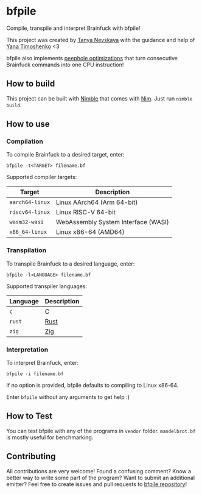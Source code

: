 # bfpile

Compile, transpile and interpret Brainfuck with bfpile!

This project was created by [Tanya Nevskaya](https://github.com/unparalloser) with the guidance and help of [Yana Timoshenko](https://github.com/abelianring) <3

bfpile also implements [peephole optimizations](https://en.wikipedia.org/wiki/Peephole_optimization) that turn consecutive Brainfuck commands into one CPU instruction!

## How to build

This project can be built with [Nimble](https://github.com/nim-lang/nimble) that comes with [Nim](https://nim-lang.org). Just run `nimble build`.

## How to use

### Compilation

To compile Brainfuck to a desired target, enter:

`bfpile -t<TARGET> filename.bf`

Supported compiler targets:

| Target          | Description
|-----------------|------------
| `aarch64-linux` | Linux AArch64 (Arm 64-bit)
| `riscv64-linux` | Linux RISC-V 64-bit
| `wasm32-wasi`   | WebAssembly System Interface (WASI)
| `x86_64-linux`  | Linux x86-64 (AMD64)

### Transpilation

To transpile Brainfuck to a desired language, enter:

`bfpile -l<LANGUAGE> filename.bf`

Supported transpiler languages:

| Language | Description
|----------|------------
| `c`      | C
| `rust`   | [Rust](https://rust-lang.org)
| `zig`    | [Zig](https://ziglang.org)

### Interpretation

To interpret Brainfuck, enter:

`bfpile -i filename.bf`

If no option is provided, bfpile defaults to compiling to Linux x86-64.

Enter `bfpile` without any arguments to get help :)

## How to Test

You can test bfpile with any of the programs in `vendor` folder. `mandelbrot.bf` is mostly useful for benchmarking.

## Contributing

All contributions are very welcome! Found a confusing comment? Know a better way to write some part of the program? Want to submit an additional emitter? Feel free to create issues and pull requests to [bfpile repository](https://github.com/unparalloser/bfpile)!

